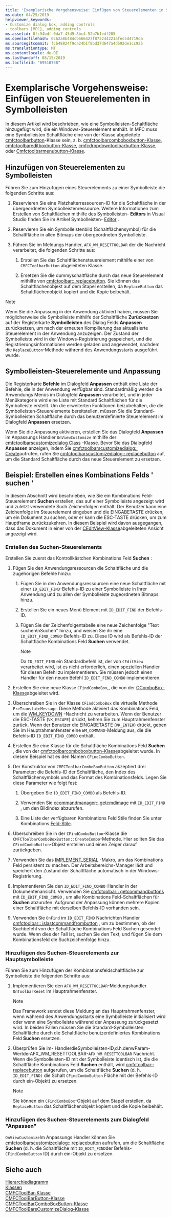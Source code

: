 ```yaml
---
title: 'Exemplarische Vorgehensweise: Einfügen von Steuerelementen in Symbolleisten'
ms.date: 04/25/2019
helpviewer_keywords:
- Customize dialog box, adding controls
- toolbars [MFC], adding controls
ms.assetid: 8fc94bdf-0da7-45d9-8bc4-52b7b1edf205
ms.openlocfilehash: 0c62a8b484cb666427f873244221afec5d4719da
ms.sourcegitcommit: fcb48824f9ca24b1f8bd37d647a4d592de1cc925
ms.translationtype: MT
ms.contentlocale: de-DE
ms.lasthandoff: 08/15/2019
ms.locfileid: "69510738"
---
```

# <a name="walkthrough-putting-controls-on-toolbars"></a>Exemplarische Vorgehensweise: Einfügen von Steuerelementen in Symbolleisten

In diesem Artikel wird beschrieben, wie eine Symbolleisten-Schaltfläche hinzugefügt wird, die ein Windows-Steuerelement enthält. In MFC muss eine Symbolleisten Schaltfläche eine von der Klasse abgeleitete [cmfctoolbarbutton](../mfc/reference/cmfctoolbarbutton-class.md)-Klasse sein, z. b. [cmfctoolbarcomboboxbutton-Klasse](../mfc/reference/cmfctoolbarcomboboxbutton-class.md), [cmfctoolbareditboxbutton-Klasse](../mfc/reference/cmfctoolbareditboxbutton-class.md), [cmfcdropdowntoolbarbutton-Klasse](../mfc/reference/cmfcdropdowntoolbarbutton-class.md), oder [ Cmfctoolbarmenubutton-Klasse](../mfc/reference/cmfctoolbarmenubutton-class.md).

## <a name="adding-controls-to-toolbars"></a>Hinzufügen von Steuerelementen zu Symbolleisten

Führen Sie zum Hinzufügen eines Steuerelements zu einer Symbolleiste die folgenden Schritte aus:

1. Reservieren Sie eine Platzhalterressourcen-ID für die Schaltfläche in der übergeordneten Symbolleistenressource. Weitere Informationen zum Erstellen von Schaltflächen mithilfe des Symbolleisten- **Editors** in Visual Studio finden Sie im Artikel Symbolleisten- [Editor](../windows/toolbar-editor.md) .

1. Reservieren Sie ein Symbolleistenbild (Schaltflächensymbol) für die Schaltfläche in allen Bitmaps der übergeordneten Symbolleiste.

1. Führen Sie im Meldungs Handler, `AFX_WM_RESETTOOLBAR` der die Nachricht verarbeitet, die folgenden Schritte aus:

   1. Erstellen Sie das Schaltflächensteuerelement mithilfe einer von `CMFCToolbarButton` abgeleiteten Klasse.

   1. Ersetzen Sie die dummyschaltfläche durch das neue Steuerelement mithilfe von [cmfctoolbar:: replacebutton](../mfc/reference/cmfctoolbar-class.md#replacebutton). Sie können das Schaltflächenobjekt auf dem Stapel erstellen, da `ReplaceButton` das Schaltflächenobjekt kopiert und die Kopie beibehält.

> [!NOTE]
>  Wenn Sie die Anpassung in der Anwendung aktiviert haben, müssen Sie möglicherweise die Symbolleiste mithilfe der Schaltfläche **Zurücksetzen** auf der Registerkarte **Symbolleisten** des Dialog Felds **Anpassen** zurücksetzen, um nach der erneuten Kompilierung das aktualisierte Steuerelement in der Anwendung anzuzeigen. Der Zustand der Symbolleiste wird in der Windows-Registrierung gespeichert, und die Registrierungsinformationen werden geladen und angewendet, nachdem die `ReplaceButton`-Methode während des Anwendungsstarts ausgeführt wurde.

## <a name="toolbar-controls-and-customization"></a>Symbolleisten-Steuerelemente und Anpassung

Die Registerkarte **Befehle** im Dialogfeld **Anpassen** enthält eine Liste der Befehle, die in der Anwendung verfügbar sind. Standardmäßig werden die Anwendungs Menüs im Dialogfeld **Anpassen** verarbeitet, und in jeder Menükategorie wird eine Liste mit Standard Schaltflächen für die Symbolleiste erstellt. Um die erweiterten Funktionen beizubehalten, die die Symbolleisten-Steuerelemente bereitstellen, müssen Sie die Standard-Symbolleisten Schaltfläche durch das benutzerdefinierte Steuerelement im Dialogfeld **Anpassen** ersetzen.

Wenn Sie die Anpassung aktivieren, erstellen Sie das Dialogfeld **Anpassen** im Anpassungs Handler `OnViewCustomize` mithilfe der [cmfctoolbarscustomizedialog Class](../mfc/reference/cmfctoolbarscustomizedialog-class.md) -Klasse. Bevor Sie das Dialogfeld **Anpassen** anzeigen, indem Sie [cmfctoolbarscustomizedialog:: Create](../mfc/reference/cmfctoolbarscustomizedialog-class.md#create)aufrufen, rufen Sie [cmfctoolbarscustomizedialog:: replacebutton](../mfc/reference/cmfctoolbarscustomizedialog-class.md#replacebutton) auf, um die Standard Schaltfläche durch das neue Steuerelement zu ersetzen.

## <a name="example-creating-a-find-combo-box"></a>Beispiel: Erstellen eines Kombinations Felds ' suchen '

In diesem Abschnitt wird beschrieben, wie Sie ein Kombinations Feld-Steuerelement **Suchen** erstellen, das auf einer Symbolleiste angezeigt wird und zuletzt verwendete Such Zeichenfolgen enthält. Der Benutzer kann eine Zeichenfolge im Steuerelement eingeben und die EINGABETASTE drücken, um ein Dokument zu suchen, oder er kann die ESC-TASTE drücken, um zum Hauptframe zurückzukehren. In diesem Beispiel wird davon ausgegangen, dass das Dokument in einer von der [CEditView-Klasse](../mfc/reference/ceditview-class.md)abgeleiteten Ansicht angezeigt wird.

### <a name="creating-the-find-control"></a>Erstellen des Suchen-Steuerelements

Erstellen Sie zuerst das Kontrollkästchen Kombinations Feld **Suchen** :

1. Fügen Sie den Anwendungsressourcen die Schaltfläche und die zugehörigen Befehle hinzu:

   1. Fügen Sie in den Anwendungsressourcen eine neue Schaltfläche mit einer `ID_EDIT_FIND`-Befehls-ID zu einer Symbolleiste in Ihrer Anwendung und zu allen der Symbolleiste zugeordneten Bitmaps hinzu.

   1. Erstellen Sie ein neues Menü Element mit `ID_EDIT_FIND` der Befehls-ID.

   1. Fügen Sie der Zeichenfolgentabelle eine neue Zeichenfolge "Text suchen\nSuchen" hinzu, und weisen Sie ihr eine `ID_EDIT_FIND_COMBO`-Befehls-ID zu. Diese ID wird als Befehls-ID der Schaltfläche Kombinations Feld **Suchen** verwendet.

        > [!NOTE]
        > Da `ID_EDIT_FIND` ein Standardbefehl ist, der von `CEditView` verarbeitet wird, ist es nicht erforderlich, einen speziellen Handler für diesen Befehl zu implementieren.  Sie müssen jedoch einen Handler für den neuen Befehl `ID_EDIT_FIND_COMBO` implementieren.

1. Erstellen Sie eine neue Klasse `CFindComboBox`,, die von der [CComboBox-Klasse](../mfc/reference/ccombobox-class.md)abgeleitet wird.

1. Überschreiben Sie in der Klasse `CFindComboBox` die virtuelle Methode `PreTranslateMessage`. Diese Methode aktiviert das Kombinations Feld, um die [WM_KEYDOWN](/windows/win32/inputdev/wm-keydown) -Nachricht zu verarbeiten. Wenn der Benutzer die ESC-TASTE (`VK_ESCAPE`) drückt, kehren Sie zum Hauptrahmenfenster zurück. Wenn der Benutzer die EINGABETASTE (`VK_ENTER`) drückt, geben Sie im Hauptrahmenfenster eine `WM_COMMAND`-Meldung aus, die die Befehls-ID `ID_EDIT_FIND_COMBO` enthält.

1. Erstellen Sie eine Klasse für die Schaltfläche Kombinations Feld **Suchen** , die von der [cmfctoolbarcomboboxbutton-Klasse](../mfc/reference/cmfctoolbarcomboboxbutton-class.md)abgeleitet wurde. In diesem Beispiel hat es den Namen `CFindComboButton`.

1. Der Konstruktor von `CMFCToolbarComboBoxButton` akzeptiert drei Parameter: die Befehls-ID der Schaltfläche, den Index des Schaltflächensymbols und das Format des Kombinationsfelds. Legen Sie diese Parameter wie folgt fest:

   1. Übergeben Sie `ID_EDIT_FIND_COMBO` als Befehls-ID.

   1. Verwenden Sie [ccommandmanager:: getcmdimage](reference/internal-classes.md) mit `ID_EDIT_FIND` , um den Bildindex abzurufen.

   1. Eine Liste der verfügbaren Kombinations Feld Stile finden Sie unter Kombinations [Feld-Stile](../mfc/reference/styles-used-by-mfc.md#combo-box-styles).

1. Überschreiben Sie in der `CFindComboButton`-Klasse die `CMFCToolbarComboBoxButton::CreateCombo`-Methode. Hier sollten Sie das `CFindComboButton`-Objekt erstellen und einen Zeiger darauf zurückgeben.

1. Verwenden Sie das [IMPLEMENT_SERIAL](../mfc/reference/run-time-object-model-services.md#implement_serial) -Makro, um das Kombinations Feld persistent zu machen. Der Arbeitsbereichs-Manager lädt und speichert den Zustand der Schaltfläche automatisch in der Windows-Registrierung.

1. Implementieren Sie den `ID_EDIT_FIND_COMBO`-Handler in der Dokumentenansicht. Verwenden Sie [cmfctoolbar:: getcommandbuttons](../mfc/reference/cmfctoolbar-class.md#getcommandbuttons) mit `ID_EDIT_FIND_COMBO` , um alle Kombinations Feld-Schaltflächen für **Suchen** abzurufen. Aufgrund der Anpassung können mehrere Kopien einer Schaltfläche mit derselben Befehls-ID vorhanden sein.

1. Verwenden Sie `OnFind` im `ID_EDIT_FIND` Nachrichten Handler [cmfctoolbar:: islastcommandfrombutton](../mfc/reference/cmfctoolbar-class.md#islastcommandfrombutton) , um zu bestimmen, ob der Suchbefehl von der Schaltfläche Kombinations Feld Suchen gesendet wurde. Wenn dies der Fall ist, suchen Sie den Text, und fügen Sie dem Kombinationsfeld die Suchzeichenfolge hinzu.

### <a name="adding-the-find-control-to-the-main-toolbar"></a>Hinzufügen des Suchen-Steuerelements zur Hauptsymbolleiste

Führen Sie zum Hinzufügen der Kombinationsfeldschaltfläche zur Symbolleiste die folgenden Schritte aus:

1. Implementieren Sie den `AFX_WM_RESETTOOLBAR`-Meldungshandler `OnToolbarReset` im Hauptrahmenfenster.

    > [!NOTE]
    > Das Framework sendet diese Meldung an das Hauptrahmenfenster, wenn während des Anwendungsstarts eine Symbolleiste initialisiert wird oder wenn eine Symbolleiste während der Anpassung zurückgesetzt wird. In beiden Fällen müssen Sie die Standard-Symbolleisten Schaltfläche durch die Schaltfläche benutzerdefiniertes Kombinations Feld **Suchen** ersetzen.

1. Überprüfen Sie im- HandlerdieSymbolleisten-ID,d.h.denwParam-WertderAFX_WM_RESETTOOLBAR-`AFX_WM_RESETTOOLBAR` Nachricht. Wenn die Symbolleisten-ID mit der Symbolleiste identisch ist, die die Schaltfläche Kombinations Feld **Suchen** enthält, wird [cmfctoolbar:: replacebutton](../mfc/reference/cmfctoolbar-class.md#replacebutton) aufgerufen, um die Schaltfläche **Suchen** (d. h. `ID_EDIT_FIND)` die Schalt `CFindComboButton` Fläche mit der Befehls-ID durch ein-Objekt) zu ersetzen.

    > [!NOTE]
    > Sie können ein `CFindComboBox`-Objekt auf dem Stapel erstellen, da `ReplaceButton` das Schaltflächenobjekt kopiert und die Kopie beibehält.

### <a name="adding-the-find-control-to-the-customize-dialog-box"></a>Hinzufügen des Suchen-Steuerelements zum Dialogfeld "Anpassen"

`OnViewCustomize`Im Anpassungs Handler können Sie [cmfctoolbarscustomizedialog:: replacebutton](../mfc/reference/cmfctoolbarscustomizedialog-class.md#replacebutton) aufrufen, um die Schaltfläche **Suchen** (d. h. die Schaltfläche mit `ID_EDIT_FIND`der Befehls- `CFindComboButton` ID) durch ein-Objekt zu ersetzen.

## <a name="see-also"></a>Siehe auch

[Hierarchiediagramm](../mfc/hierarchy-chart.md)<br/>
[Klassen](../mfc/reference/mfc-classes.md)<br/>
[CMFCToolBar-Klasse](../mfc/reference/cmfctoolbar-class.md)<br/>
[CMFCToolBarButton-Klasse](../mfc/reference/cmfctoolbarbutton-class.md)<br/>
[CMFCToolBarComboBoxButton-Klasse](../mfc/reference/cmfctoolbarcomboboxbutton-class.md)<br/>
[CMFCToolBarsCustomizeDialog-Klasse](../mfc/reference/cmfctoolbarscustomizedialog-class.md)
